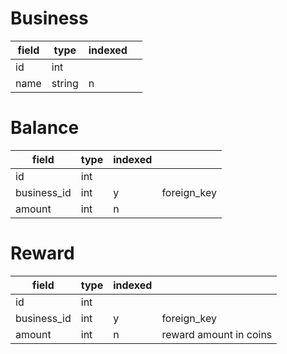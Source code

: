 # Business

| field | type | indexed |       |
|-------|------|-------|-------|
| id    | int  |       |       |
| name  | string | n   |       |

# Balance

| field | type | indexed |       |
|-------|------|-------|-------|
| id    | int  |       |       |
| business_id | int | y | foreign_key |
| amount | int | n     |       |

# Reward

| field | type | indexed |       |
|-------|------|-------|-------|
| id    | int  |       |       |
| business_id | int | y | foreign_key |
| amount | int | n     | reward amount in coins |

